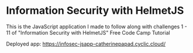 # Information Security with HelmetJS

This is the JavaScript application I made to follow along with challenges 1 - 11 of "Information Security with HelmetJS" Free Code Camp Tutorial

Deployed app: https://infosec-jsapp-catherinepapad.cyclic.cloud/